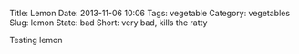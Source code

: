 Title: Lemon
Date: 2013-11-06 10:06
Tags: vegetable
Category: vegetables
Slug: lemon
State: bad
Short: very bad, kills the ratty

Testing lemon
